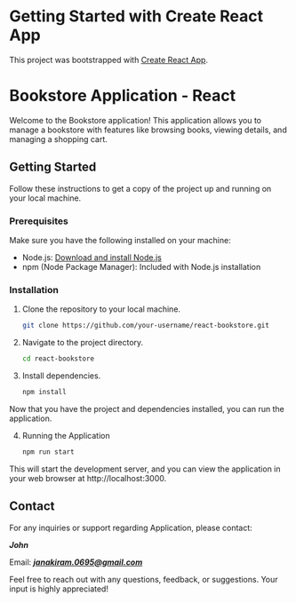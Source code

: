 # Getting Started with Create React App

This project was bootstrapped with [Create React App](https://github.com/facebook/create-react-app).

# Bookstore Application - React

Welcome to the Bookstore application! This application allows you to manage a bookstore with features like browsing books, viewing details, and managing a shopping cart.

## Getting Started

Follow these instructions to get a copy of the project up and running on your local machine.

### Prerequisites

Make sure you have the following installed on your machine:

- Node.js: [Download and install Node.js](https://nodejs.org/)
- npm (Node Package Manager): Included with Node.js installation

### Installation

1. Clone the repository to your local machine.

   ```bash
   git clone https://github.com/your-username/react-bookstore.git


2. Navigate to the project directory.
   
   ```bash
   cd react-bookstore

3. Install dependencies.

   ```bash
   npm install


Now that you have the project and dependencies installed, you can run the application.

4. Running the Application

   ```bash
   npm run start
   
This will start the development server, and you can view the application in your web browser at http://localhost:3000.


## Contact

For any inquiries or support regarding Application, please contact:

**_John_**

Email: ***janakiram.0695@gmail.com***

Feel free to reach out with any questions, feedback, or suggestions. Your input is highly appreciated!
